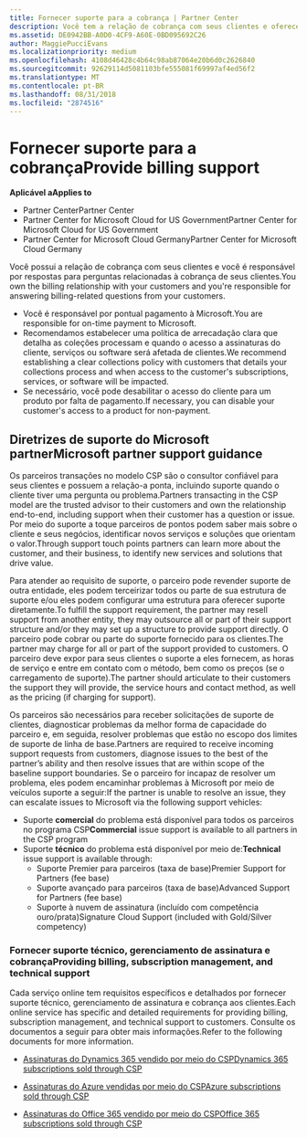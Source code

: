 ```yaml
---
title: Fornecer suporte para a cobrança | Partner Center
description: Você tem a relação de cobrança com seus clientes e oferece suporte completo a qualquer pergunta relacionada à cobrança de seus clientes.
ms.assetid: DE0942BB-A0D0-4CF9-A60E-0BD095692C26
author: MaggiePucciEvans
ms.localizationpriority: medium
ms.openlocfilehash: 4108d46428c4b64c98ab87064e20b6d0c2626840
ms.sourcegitcommit: 92629114d5081103bfe555081f69997af4ed56f2
ms.translationtype: MT
ms.contentlocale: pt-BR
ms.lasthandoff: 08/31/2018
ms.locfileid: "2874516"
---
```

# <a name="provide-billing-support"></a><span data-ttu-id="54191-103">Fornecer suporte para a cobrança</span><span class="sxs-lookup"><span data-stu-id="54191-103">Provide billing support</span></span>

**<span data-ttu-id="54191-104">Aplicável a</span><span class="sxs-lookup"><span data-stu-id="54191-104">Applies to</span></span>**

-  <span data-ttu-id="54191-105">Partner Center</span><span class="sxs-lookup"><span data-stu-id="54191-105">Partner Center</span></span>
-  <span data-ttu-id="54191-106">Partner Center for Microsoft Cloud for US Government</span><span class="sxs-lookup"><span data-stu-id="54191-106">Partner Center for Microsoft Cloud for US Government</span></span>
-  <span data-ttu-id="54191-107">Partner Center for Microsoft Cloud Germany</span><span class="sxs-lookup"><span data-stu-id="54191-107">Partner Center for Microsoft Cloud Germany</span></span>

<span data-ttu-id="54191-108">Você possui a relação de cobrança com seus clientes e você é responsável por respostas para perguntas relacionadas à cobrança de seus clientes.</span><span class="sxs-lookup"><span data-stu-id="54191-108">You own the billing relationship with your customers and you're responsible for answering billing-related questions from your customers.</span></span>

-   <span data-ttu-id="54191-109">Você é responsável por pontual pagamento à Microsoft.</span><span class="sxs-lookup"><span data-stu-id="54191-109">You are responsible for on-time payment to Microsoft.</span></span>
-   <span data-ttu-id="54191-110">Recomendamos estabelecer uma política de arrecadação clara que detalha as coleções processam e quando o acesso a assinaturas do cliente, serviços ou software será afetada de clientes.</span><span class="sxs-lookup"><span data-stu-id="54191-110">We recommend establishing a clear collections policy with customers that details your collections process and when access to the customer's subscriptions, services, or software will be impacted.</span></span>
-   <span data-ttu-id="54191-111">Se necessário, você pode desabilitar o acesso do cliente para um produto por falta de pagamento.</span><span class="sxs-lookup"><span data-stu-id="54191-111">If necessary, you can disable your customer's access to a product for non-payment.</span></span>

## <a name="microsoft-partner-support-guidance"></a><span data-ttu-id="54191-112">Diretrizes de suporte do Microsoft partner</span><span class="sxs-lookup"><span data-stu-id="54191-112">Microsoft partner support guidance</span></span>

<span data-ttu-id="54191-113">Os parceiros transações no modelo CSP são o consultor confiável para seus clientes e possuem a relação-a ponta, incluindo suporte quando o cliente tiver uma pergunta ou problema.</span><span class="sxs-lookup"><span data-stu-id="54191-113">Partners transacting in the CSP model are the trusted advisor to their customers and own the relationship end-to-end, including support when their customer has a question or issue.</span></span> <span data-ttu-id="54191-114">Por meio do suporte a toque parceiros de pontos podem saber mais sobre o cliente e seus negócios, identificar novos serviços e soluções que orientam o valor.</span><span class="sxs-lookup"><span data-stu-id="54191-114">Through support touch points partners can learn more about the customer, and their business, to identify new services and solutions that drive value.</span></span>

<span data-ttu-id="54191-115">Para atender ao requisito de suporte, o parceiro pode revender suporte de outra entidade, eles podem terceirizar todos ou parte de sua estrutura de suporte e/ou eles podem configurar uma estrutura para oferecer suporte diretamente.</span><span class="sxs-lookup"><span data-stu-id="54191-115">To fulfill the support requirement, the partner may resell support from another entity, they may outsource all or part of their support structure and/or they may set up a structure to provide support directly.</span></span>  <span data-ttu-id="54191-116">O parceiro pode cobrar ou parte do suporte fornecido para os clientes.</span><span class="sxs-lookup"><span data-stu-id="54191-116">The partner may charge for all or part of the support provided to customers.</span></span> <span data-ttu-id="54191-117">O parceiro deve expor para seus clientes o suporte a eles fornecem, as horas de serviço e entre em contato com o método, bem como os preços (se o carregamento de suporte).</span><span class="sxs-lookup"><span data-stu-id="54191-117">The partner should articulate to their customers the support they will provide, the service hours and contact method, as well as the pricing (if charging for support).</span></span> 

<span data-ttu-id="54191-118">Os parceiros são necessários para receber solicitações de suporte de clientes, diagnosticar problemas da melhor forma de capacidade do parceiro e, em seguida, resolver problemas que estão no escopo dos limites de suporte de linha de base.</span><span class="sxs-lookup"><span data-stu-id="54191-118">Partners are required to receive incoming support requests from customers, diagnose issues to the best of the partner’s ability and then resolve issues that are within scope of the baseline support boundaries.</span></span> <span data-ttu-id="54191-119">Se o parceiro for incapaz de resolver um problema, eles podem encaminhar problemas à Microsoft por meio de veículos suporte a seguir:</span><span class="sxs-lookup"><span data-stu-id="54191-119">If the partner is unable to resolve an issue, they can escalate issues to Microsoft via the following support vehicles:</span></span>

- <span data-ttu-id="54191-120">Suporte **comercial** do problema está disponível para todos os parceiros no programa CSP</span><span class="sxs-lookup"><span data-stu-id="54191-120">**Commercial** issue support is available to all partners in the CSP program</span></span>
-   <span data-ttu-id="54191-121">Suporte **técnico** do problema está disponível por meio de:</span><span class="sxs-lookup"><span data-stu-id="54191-121">**Technical** issue support is available through:</span></span>
    -   <span data-ttu-id="54191-122">Suporte Premier para parceiros (taxa de base)</span><span class="sxs-lookup"><span data-stu-id="54191-122">Premier Support for Partners (fee base)</span></span>
    -   <span data-ttu-id="54191-123">Suporte avançado para parceiros (taxa de base)</span><span class="sxs-lookup"><span data-stu-id="54191-123">Advanced Support for Partners (fee base)</span></span>
    -   <span data-ttu-id="54191-124">Suporte à nuvem de assinatura (incluído com competência ouro/prata)</span><span class="sxs-lookup"><span data-stu-id="54191-124">Signature Cloud Support (included with Gold/Silver competency)</span></span>

### <a name="providing-billing-subscription-management-and-technical-support"></a><span data-ttu-id="54191-125">Fornecer suporte técnico, gerenciamento de assinatura e cobrança</span><span class="sxs-lookup"><span data-stu-id="54191-125">Providing billing, subscription management, and technical support</span></span> 

<span data-ttu-id="54191-126">Cada serviço online tem requisitos específicos e detalhados por fornecer suporte técnico, gerenciamento de assinatura e cobrança aos clientes.</span><span class="sxs-lookup"><span data-stu-id="54191-126">Each online service has specific and detailed requirements for providing billing, subscription management, and technical support to customers.</span></span> <span data-ttu-id="54191-127">Consulte os documentos a seguir para obter mais informações.</span><span class="sxs-lookup"><span data-stu-id="54191-127">Refer to the following documents for more information.</span></span>

-   [<span data-ttu-id="54191-128">Assinaturas do Dynamics 365 vendido por meio do CSP</span><span class="sxs-lookup"><span data-stu-id="54191-128">Dynamics 365 subscriptions sold through CSP</span></span>](https://www.microsoftpartnercommunity.com/t5/CSP/Microsoft-Partner-Support-Guidance/m-p/5262#M30)

-   [<span data-ttu-id="54191-129">Assinaturas do Azure vendidas por meio do CSP</span><span class="sxs-lookup"><span data-stu-id="54191-129">Azure subscriptions sold through CSP</span></span>](https://www.microsoftpartnercommunity.com/t5/CSP/Microsoft-Partner-Support-Guidance/m-p/5263#M31)

-   [<span data-ttu-id="54191-130">Assinaturas do Office 365 vendido por meio do CSP</span><span class="sxs-lookup"><span data-stu-id="54191-130">Office 365 subscriptions sold through CSP</span></span>](https://www.microsoftpartnercommunity.com/t5/CSP/Microsoft-Partner-Support-Guidance/m-p/5264#M32)
 

